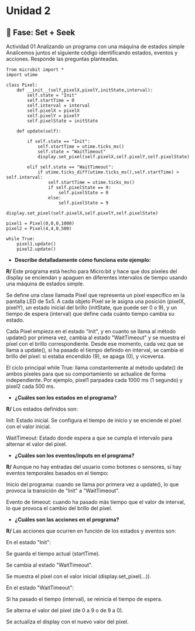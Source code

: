 # Unidad 2

## 🔎 Fase: Set + Seek

Actividad 01
Analizando un programa con una máquina de estados simple
Analicemos juntos el siguiente código identificando estados, eventos y acciones. Responde las preguntas planteadas.

```
from microbit import *
import utime

class Pixel:
    def __init__(self,pixelX,pixelY,initState,interval):
        self.state = "Init"
        self.startTime = 0
        self.interval = interval
        self.pixelX = pixelX
        self.pixelY = pixelY
        self.pixelState = initState

    def update(self):

        if self.state == "Init":
            self.startTime = utime.ticks_ms()
            self.state = "WaitTimeout"
            display.set_pixel(self.pixelX,self.pixelY,self.pixelState)

        elif self.state == "WaitTimeout":
            if utime.ticks_diff(utime.ticks_ms(),self.startTime) > self.interval:
                self.startTime = utime.ticks_ms()
                if self.pixelState == 9:
                    self.pixelState = 0
                else:
                    self.pixelState = 9
                display.set_pixel(self.pixelX,self.pixelY,self.pixelState)

pixel1 = Pixel(0,0,0,1000)
pixel2 = Pixel(4,4,0,500)

while True:
    pixel1.update()
    pixel2.update()
```
- **Describe detalladamente cómo funciona este ejemplo:**
  
**R/** Este programa está hecho para Micro:bit y hace que dos píxeles del display se enciendan y apaguen en diferentes intervalos de tiempo usando una máquina de estados simple.

Se define una clase llamada Pixel que representa un píxel específico en la pantalla LED de 5x5. A cada objeto Pixel se le asigna una posición (pixelX, pixelY), un estado inicial del brillo (initState, que puede ser 0 o 9), y un tiempo de espera (interval) que define cada cuánto tiempo cambia su estado.

Cada Pixel empieza en el estado "Init", y en cuanto se llama al método update() por primera vez, cambia al estado "WaitTimeout" y se muestra el píxel con el brillo correspondiente. Desde ese momento, cada vez que se llama a update(), si ha pasado el tiempo definido en interval, se cambia el brillo del píxel: si estaba encendido (9), se apaga (0), y viceversa.

El ciclo principal while True: llama constantemente al método update() de ambos píxeles para que su comportamiento se actualice de forma independiente. Por ejemplo, pixel1 parpadea cada 1000 ms (1 segundo) y pixel2 cada 500 ms.

- **¿Cuáles son los estados en el programa?**
  
**R/** Los estados definidos son:

Init: Estado inicial. Se configura el tiempo de inicio y se enciende el píxel con el valor inicial.

WaitTimeout: Estado donde espera a que se cumpla el intervalo para alternar el valor del píxel.

- **¿Cuáles son los eventos/inputs en el programa?**
  
**R/** Aunque no hay entradas del usuario como botones o sensores, sí hay eventos temporales basados en el tiempo:

Inicio del programa: cuando se llama por primera vez a update(), lo que provoca la transición de "Init" a "WaitTimeout".

Evento de timeout: cuando ha pasado más tiempo que el valor de interval, lo que provoca el cambio del brillo del píxel.

- **¿Cuáles son las acciones en el programa?**
  
**R/** Las acciones que ocurren en función de los estados y eventos son:

En el estado "Init":

Se guarda el tiempo actual (startTime).

Se cambia al estado "WaitTimeout".

Se muestra el píxel con el valor inicial (display.set_pixel(...)).

En el estado "WaitTimeout":

Si ha pasado el tiempo (interval), se reinicia el tiempo de espera.

Se alterna el valor del píxel (de 0 a 9 o de 9 a 0).

Se actualiza el display con el nuevo valor del píxel.


